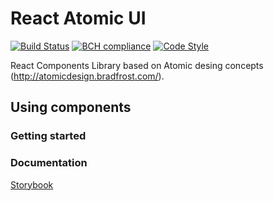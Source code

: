 # React Atomic UI 

[![Build Status](https://travis-ci.org/neolitik-ecosystem/react-atomic-ui.svg?branch=master)](https://travis-ci.org/react-neolitik/atomic-ui)
[![BCH compliance](https://bettercodehub.com/edge/badge/neolitik-ecosystem/react-atomic-ui?branch=master)](https://bettercodehub.com/)
[![Code Style](https://img.shields.io/badge/codestyle-airbnb-brightgreen.svg)](https://github.com/airbnb/javascript)

React Components Library based on Atomic desing concepts (http://atomicdesign.bradfrost.com/).

## Using components

### Getting started

### Documentation

[Storybook](neolitik-ecosystem.github.io/react-atomic-ui/)